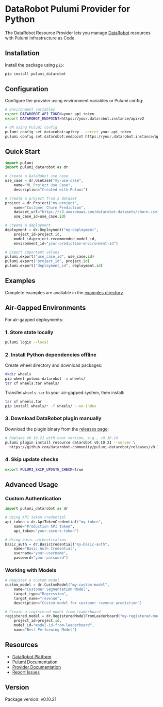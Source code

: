 # DataRobot Pulumi Provider for Python

The DataRobot Resource Provider lets you manage [DataRobot](https://www.datarobot.com/) resources with Pulumi Infrastructure as Code.

## Installation

Install the package using `pip`:

```bash
pip install pulumi_datarobot
```

## Configuration

Configure the provider using environment variables or Pulumi config:

```bash
# Environment variables
export DATAROBOT_API_TOKEN=your_api_token
export DATAROBOT_ENDPOINT=https://your.datarobot.instance/api/v2

# OR using Pulumi config
pulumi config set datarobot:apikey --secret your_api_token
pulumi config set datarobot:endpoint https://your.datarobot.instance/api/v2
```

## Quick Start

```python
import pulumi
import pulumi_datarobot as dr

# Create a DataRobot use case
use_case = dr.UseCase("my-use-case",
    name="ML Project Use Case",
    description="Created with Pulumi")

# Create a project from a dataset
project = dr.Project("my-project",
    name="Customer Churn Prediction",
    dataset_url="https://s3.amazonaws.com/datarobot-datasets/churn.csv",
    use_case_id=use_case.id)

# Create a deployment
deployment = dr.Deployment("my-deployment",
    project_id=project.id,
    model_id=project.recommended_model_id,
    environment_id="your-prediction-environment-id")

# Export important values
pulumi.export("use_case_id", use_case.id)
pulumi.export("project_id", project.id)
pulumi.export("deployment_id", deployment.id)
```

## Examples

Complete examples are available in the [examples directory](https://github.com/datarobot-community/pulumi-datarobot/tree/main/examples/python).

## Air-Gapped Environments

For air-gapped deployments:

### 1. Store state locally
```bash
pulumi login --local
```

### 2. Install Python dependencies offline

Create wheel directory and download packages:
```bash
mkdir wheels
pip wheel pulumi-datarobot -w wheels/
tar cf wheels.tar wheels/
```

Transfer `wheels.tar` to your air-gapped system, then install:
```bash
tar xf wheels.tar
pip install wheels/* -f wheels/ --no-index
```

### 3. Download DataRobot plugin manually

Download the plugin binary from the [releases page](https://github.com/datarobot-community/pulumi-datarobot/releases):

```bash
# Replace v0.10.21 with your version, e.g., v0.10.14
pulumi plugin install resource datarobot v0.10.21 --server \
  https://github.com/datarobot-community/pulumi-datarobot/releases/v0.10.21/
```

### 4. Skip update checks
```bash
export PULUMI_SKIP_UPDATE_CHECK=true
```

## Advanced Usage

### Custom Authentication

```python
import pulumi_datarobot as dr

# Using API token credential
api_token = dr.ApiTokenCredential("my-token",
    name="Production API Token",
    api_token="your-secure-token")

# Using basic authentication
basic_auth = dr.BasicCredential("my-basic-auth",
    name="Basic Auth Credential",
    username="your-username",
    password="your-password")
```

### Working with Models

```python
# Register a custom model
custom_model = dr.CustomModel("my-custom-model",
    name="Customer Segmentation Model",
    target_type="Regression",
    target_name="revenue",
    description="Custom model for customer revenue prediction")

# Create a registered model from leaderboard
registered_model = dr.RegisteredModelFromLeaderboard("my-registered-model",
    project_id=project.id,
    model_id="model-id-from-leaderboard",
    name="Best Performing Model")
```

## Resources

- [DataRobot Platform](https://www.datarobot.com/)
- [Pulumi Documentation](https://www.pulumi.com/docs/)
- [Provider Documentation](https://github.com/datarobot-community/pulumi-datarobot)
- [Report Issues](https://github.com/datarobot-community/pulumi-datarobot/issues)

## Version

Package version: v0.10.21
